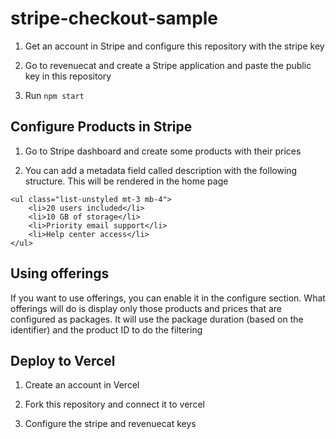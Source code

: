 # stripe-checkout-sample

1. Get an account in Stripe and configure this repository with the stripe key

2. Go to revenuecat and create a Stripe application and paste the public key in this repository

3. Run `npm start`

## Configure Products in Stripe

1. Go to Stripe dashboard and create some products with their prices

2. You can add a metadata field called description with the following structure. This will be rendered in the home page

```
<ul class="list-unstyled mt-3 mb-4">
    <li>20 users included</li>
    <li>10 GB of storage</li>
    <li>Priority email support</li>
    <li>Help center access</li>
</ul>
```

## Using offerings

If you want to use offerings, you can enable it in the configure section. What offerings will do is display only those products and prices that are configured as packages. It will use the package duration (based on the identifier) and the product ID to do the filtering

## Deploy to Vercel

1. Create an account in Vercel

2. Fork this repository and connect it to vercel

3. Configure the stripe and revenuecat keys